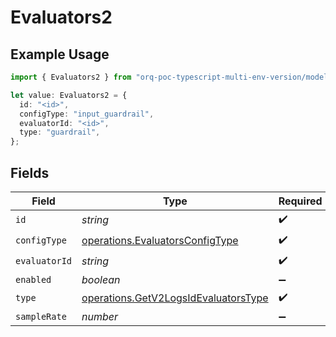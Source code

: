 # Evaluators2

## Example Usage

```typescript
import { Evaluators2 } from "orq-poc-typescript-multi-env-version/models/operations";

let value: Evaluators2 = {
  id: "<id>",
  configType: "input_guardrail",
  evaluatorId: "<id>",
  type: "guardrail",
};
```

## Fields

| Field                                                                                        | Type                                                                                         | Required                                                                                     | Description                                                                                  |
| -------------------------------------------------------------------------------------------- | -------------------------------------------------------------------------------------------- | -------------------------------------------------------------------------------------------- | -------------------------------------------------------------------------------------------- |
| `id`                                                                                         | *string*                                                                                     | :heavy_check_mark:                                                                           | N/A                                                                                          |
| `configType`                                                                                 | [operations.EvaluatorsConfigType](../../models/operations/evaluatorsconfigtype.md)           | :heavy_check_mark:                                                                           | N/A                                                                                          |
| `evaluatorId`                                                                                | *string*                                                                                     | :heavy_check_mark:                                                                           | N/A                                                                                          |
| `enabled`                                                                                    | *boolean*                                                                                    | :heavy_minus_sign:                                                                           | N/A                                                                                          |
| `type`                                                                                       | [operations.GetV2LogsIdEvaluatorsType](../../models/operations/getv2logsidevaluatorstype.md) | :heavy_check_mark:                                                                           | N/A                                                                                          |
| `sampleRate`                                                                                 | *number*                                                                                     | :heavy_minus_sign:                                                                           | N/A                                                                                          |